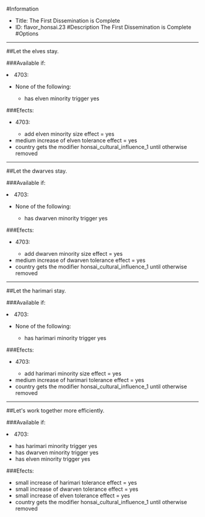 #Information
 - Title: The First Dissemination is Complete
 - ID: flavor_honsai.23
#Description
The First Dissemination is Complete
#Options

___
##Let the elves stay.

###Available if:
<li>4703:</li><ul><li>None of the following:</li><ul><li>has elven minority trigger yes</li></ul></ul>

###Efects:<ul><li>4703:</li><ul><li>add elven minority size effect = yes</li></ul><li>medium increase of elven tolerance effect = yes</li><li>country gets the modifier honsai_cultural_influence_1 until otherwise removed</li></ul>

___
##Let the dwarves stay.

###Available if:
<li>4703:</li><ul><li>None of the following:</li><ul><li>has dwarven minority trigger yes</li></ul></ul>

###Efects:<ul><li>4703:</li><ul><li>add dwarven minority size effect = yes</li></ul><li>medium increase of dwarven tolerance effect = yes</li><li>country gets the modifier honsai_cultural_influence_1 until otherwise removed</li></ul>

___
##Let the harimari stay.

###Available if:
<li>4703:</li><ul><li>None of the following:</li><ul><li>has harimari minority trigger yes</li></ul></ul>

###Efects:<ul><li>4703:</li><ul><li>add harimari minority size effect = yes</li></ul><li>medium increase of harimari tolerance effect = yes</li><li>country gets the modifier honsai_cultural_influence_1 until otherwise removed</li></ul>

___
##Let's work together more efficiently.

###Available if:
<li>4703:</li><ul><li>has harimari minority trigger yes</li><li>has dwarven minority trigger yes</li><li>has elven minority trigger yes</li></ul>

###Efects:<ul><li>small increase of harimari tolerance effect = yes</li><li>small increase of dwarven tolerance effect = yes</li><li>small increase of elven tolerance effect = yes</li><li>country gets the modifier honsai_cultural_influence_1 until otherwise removed</li></ul>
